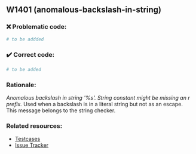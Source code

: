 ## W1401 (anomalous-backslash-in-string)

### :x: Problematic code:

```python
# to be addded
```

### :heavy_check_mark: Correct code:

```python
# to be added
```

### Rationale:

 *Anomalous backslash in string '%s'. String constant might be missing an r prefix.*
  Used when a backslash is in a literal string but not as an escape. This
  message belongs to the string checker.



### Related resources:

- [Testcases](#)
- [Issue Tracker](https://github.com/PyCQA/pylint/issues?q=is%3Aissue+%22anomalous-backslash-in-string%22+OR+%22W1401%22)
